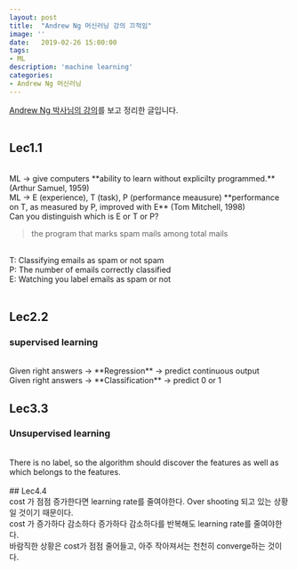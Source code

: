 ```yaml
---
layout: post
title:  "Andrew Ng 머신러닝 강의 끄적임"
image: ''
date:   2019-02-26 15:00:00
tags:
- ML
description: 'machine learning'
categories:
- Andrew Ng 머신러닝
---
```


<a href="https://www.youtube.com/watch?v=PPLop4L2eGk&list=PLLssT5z_DsK-h9vYZkQkYNWcItqhlRJLN">Andrew Ng 박사님의 강의</a>를 보고 정리한 글입니다.
<br><br>
## Lec1.1

<br>
ML -> give computers **ability to learn without explicilty programmed.** (Arthur Samuel, 1959)
<br>
ML -> E (experience), T (task), P (performance meausure) **performance on T, as measured by P, improved with E** (Tom Mitchell, 1998)
<br>
Can you distinguish which is E or T or P?<br>

> the program that marks spam mails among total mails

<br>
T: Classifying emails as spam or not spam
<br>
P: The number of emails correctly classified
<br>
E: Watching you label emails as spam or not
<br><br>

## Lec2.2

### supervised learning
<br>
Given right answers -> **Regression** -> predict continuous output
<br>
Given right answers -> **Classification** -> predict 0 or 1

## Lec3.3

### Unsupervised learning
<br>
There is no label, so the algorithm should discover the features as well as which belongs to the features.
<br><br>
## Lec4.4
<br>
cost 가 점점 증가한다면 learning rate를 줄여야한다. Over shooting 되고 있는 상황일 것이기 때문이다.
<br>
cost 가 증가하다 감소하다 증가하다 감소하다를 반복해도 learning rate를 줄여야한다.
<br>
바람직한 상황은 cost가 점점 줄어들고, 아주 작아져서는 천천히 converge하는 것이다.